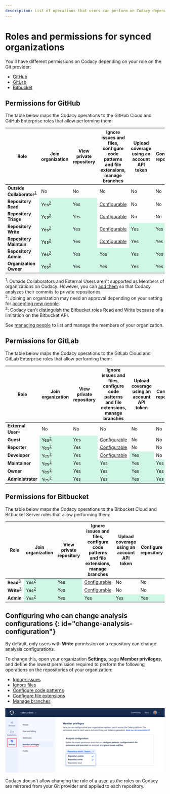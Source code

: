 ```yaml
---
description: List of operations that users can perform on Codacy depending on their permissions on the Git provider, and how to configure who can change analysis configurations.
---
```


# Roles and permissions for synced organizations

You'll have different permissions on Codacy depending on your role on the Git provider:

-   [GitHub](#github)
-   [GitLab](gitlab)
-   [Bitbucket](bitbucket)

<style>
.yes {
  background-color: rgb(208, 247, 229);
}
</style>

## Permissions for GitHub

The table below maps the Codacy operations to the GitHub Cloud and GitHub Enterprise roles that allow performing them:

<table>
  <thead>
    <tr>
      <th>Role</th>
      <th>Join organization</th>
      <th>View private repository</th>
      <th>Ignore issues and files,<br/>configure code patterns and file extensions,<br/>manage branches</th>
      <th>Upload coverage<br/>using an account API token</th>
      <th>Configure repository</th>
      <th>Add repository</th>
      <th>Manage coding standards,<br/>Bulk copy patterns</th>
      <th>Invite and accept members,<br/>modify billing</th>
    </tr>
  </thead>
  <tbody>
    <tr>
      <td><strong>Outside Collaborator</strong><sup><a href="#note-1">1</a></sup></td>
      <td>No</td>
      <td>No</td>
      <td>No</td>
      <td>No</td>
      <td>No</td>
      <td>No</td>
      <td>No</td>
      <td>No</td>
    </tr>
    <tr>
      <td><strong>Repository Read</strong></td>
      <td class="yes">Yes<sup><a href="#note-2">2</a></sup></td>
      <td class="yes">Yes</td>
      <td><a href="#change-analysis-configuration">Configurable</a></td>
      <td>No</td>
      <td>No</td>
      <td>No</td>
      <td>No</td>
      <td>No</td>
    </tr>
    <tr>
      <td><strong>Repository Triage</strong></td>
      <td class="yes">Yes<sup><a href="#note-2">2</a></sup></td>
      <td class="yes">Yes</td>
      <td><a href="#change-analysis-configuration">Configurable</a></td>
      <td>No</td>
      <td>No</td>
      <td>No</td>
      <td>No</td>
      <td>No</td>
    </tr>
    <tr>
      <td><strong>Repository Write</strong></td>
      <td class="yes">Yes<sup><a href="#note-2">2</a></sup></td>
      <td class="yes">Yes</td>
      <td><a href="#change-analysis-configuration">Configurable</a></td>
      <td class="yes">Yes</td>
      <td class="yes">Yes</td>
      <td>No</td>
      <td>No</td>
      <td>No</td>
    </tr>
    <tr>
      <td><strong>Repository Maintain</strong></td>
      <td class="yes">Yes<sup><a href="#note-2">2</a></sup></td>
      <td class="yes">Yes</td>
      <td><a href="#change-analysis-configuration">Configurable</a></td>
      <td class="yes">Yes</td>
      <td class="yes">Yes</td>
      <td>No</td>
      <td>No</td>
      <td>No</td>
    </tr>
    <tr>
      <td><strong>Repository Admin</strong></td>
      <td class="yes">Yes<sup><a href="#note-2">2</a></sup></td>
      <td class="yes">Yes</td>
      <td class="yes">Yes</td>
      <td class="yes">Yes</td>
      <td class="yes">Yes</td>
      <td class="yes">Yes</td>
      <td>No</td>
      <td>No</td>
    </tr>
    <tr>
      <td><strong>Organization Owner</strong></td>
      <td class="yes">Yes<sup><a href="#note-2">2</a></sup></td>
      <td class="yes">Yes</td>
      <td class="yes">Yes</td>
      <td class="yes">Yes</td>
      <td class="yes">Yes</td>
      <td class="yes">Yes</td>
      <td class="yes">Yes</td>
      <td class="yes">Yes</td>
    </tr>
  </tbody>
</table>

<sup id="note-1">1</sup>: Outside Collaborators and External Users aren't supported as Members of organizations on Codacy. However, you can [add them](managing-people.md#adding-people) so that Codacy analyzes their commits to private repositories.<br/>
<sup id="note-2">2</sup>: Joining an organization may need an approval depending on your setting for [accepting new people](managing-people.md#joining).<br/>
<sup id="note-3">3</sup>: Codacy can't distinguish the Bitbucket roles Read and Write because of a limitation on the Bitbucket API.

See [managing people](managing-people.md) to list and manage the members of your organization.

## Permissions for GitLab

The table below maps the Codacy operations to the GitLab Cloud and GitLab Enterprise roles that allow performing them:

<table>
  <thead>
    <tr>
      <th>Role</th>
      <th>Join organization</th>
      <th>View private repository</th>
      <th>Ignore issues and files,<br/>configure code patterns and file extensions,<br/>manage branches</th>
      <th>Upload coverage<br/>using an account API token</th>
      <th>Configure repository</th>
      <th>Add repository</th>
      <th>Manage coding standards,<br/>Bulk copy patterns</th>
      <th>Invite and accept members,<br/>modify billing</th>
    </tr>
  </thead>
  <tbody>
    <tr>
      <td><strong>External User</strong><sup><a href="#note-1">1</a></sup></td>
      <td>No</td>
      <td>No</td>
      <td>No</td>
      <td>No</td>
      <td>No</td>
      <td>No</td>
      <td>No</td>
      <td>No</td>
    </tr>
    <tr>
      <td><strong>Guest</strong></td>
      <td class="yes">Yes<sup><a href="#note-2">2</a></sup></td>
      <td class="yes">Yes</td>
      <td><a href="#change-analysis-configuration">Configurable</a></td>
      <td>No</td>
      <td>No</td>
      <td>No</td>
      <td>No</td>
      <td>No</td>
    </tr>
    <tr>
      <td><strong>Reporter</strong></td>
      <td class="yes">Yes<sup><a href="#note-2">2</a></sup></td>
      <td class="yes">Yes</td>
      <td><a href="#change-analysis-configuration">Configurable</a></td>
      <td>No</td>
      <td>No</td>
      <td>No</td>
      <td>No</td>
      <td>No</td>
    </tr>
    <tr>
      <td><strong>Developer</strong></td>
      <td class="yes">Yes<sup><a href="#note-2">2</a></sup></td>
      <td class="yes">Yes</td>
      <td><a href="#change-analysis-configuration">Configurable</a></td>
      <td class="yes">Yes</td>
      <td>No</td>
      <td>No</td>
      <td>No</td>
      <td>No</td>
    </tr>
    <tr>
      <td><strong>Maintainer</strong></td>
      <td class="yes">Yes<sup><a href="#note-2">2</a></sup></td>
      <td class="yes">Yes</td>
      <td class="yes">Yes</td>
      <td class="yes">Yes</td>
      <td class="yes">Yes</td>
      <td class="yes">Yes</td>
      <td>No</td>
      <td>No</td>
    </tr>
    <tr>
      <td><strong>Owner</strong></td>
      <td class="yes">Yes<sup><a href="#note-2">2</a></sup></td>
      <td class="yes">Yes</td>
      <td class="yes">Yes</td>
      <td class="yes">Yes</td>
      <td class="yes">Yes</td>
      <td class="yes">Yes</td>
      <td class="yes">Yes</td>
      <td class="yes">Yes</td>
    </tr>
    <tr>
      <td><strong>Administrator</strong></td>
      <td class="yes">Yes<sup><a href="#note-2">2</a></sup></td>
      <td class="yes">Yes</td>
      <td class="yes">Yes</td>
      <td class="yes">Yes</td>
      <td class="yes">Yes</td>
      <td class="yes">Yes</td>
      <td class="yes">Yes</td>
      <td class="yes">Yes</td>
    </tr>
  </tbody>
</table>

## Permissions for Bitbucket

The table below maps the Codacy operations to the Bitbucket Cloud and Bitbucket Server roles that allow performing them:

<table>
  <thead>
    <tr>
      <th>Role</th>
      <th>Join organization</th>
      <th>View private repository</th>
      <th>Ignore issues and files,<br/>configure code patterns and file extensions,<br/>manage branches</th>
      <th>Upload coverage<br/>using an account API token</th>
      <th>Configure repository</th>
      <th>Add repository</th>
      <th>Manage coding standards,<br/>Bulk copy patterns</th>
      <th>Invite and accept members,<br/>modify billing</th>
    </tr>
  </thead>
  <tbody>
    <tr>
      <td><strong>Read</strong><sup><a href="#note-3">3</a></td>
      <td class="yes">Yes<sup><a href="#note-2">2</a></sup></td>
      <td class="yes">Yes</td>
      <td><a href="#change-analysis-configuration">Configurable</a></td>
      <td>No</td>
      <td>No</td>
      <td>No</td>
      <td>No</td>
      <td>No</td>
    </tr>
    <tr>
      <td><strong>Write</strong><sup><a href="#note-3">3</a></td>
      <td class="yes">Yes<sup><a href="#note-2">2</a></sup></td>
      <td class="yes">Yes</td>
      <td><a href="#change-analysis-configuration">Configurable</a></td>
      <td>No</td>
      <td>No</td>
      <td>No</td>
      <td>No</td>
      <td>No</td>
    </tr>
    <tr>
      <td><strong>Admin</strong></td>
      <td class="yes">Yes<sup><a href="#note-2">2</a></sup></td>
      <td class="yes">Yes</td>
      <td class="yes">Yes</td>
      <td class="yes">Yes</td>
      <td class="yes">Yes</td>
      <td class="yes">Yes</td>
      <td class="yes">Yes</td>
      <td class="yes">Yes</td>
    </tr>
  </tbody>
</table>

## Configuring who can change analysis configurations {: id="change-analysis-configuration"}

By default, only users with **Write** permission on a repository can change analysis configurations.

To change this, open your organization **Settings**, page **Member privileges**, and  define the lowest permission required to perform the following operations on the repositories of your organization:

-   [Ignore issues](../repositories/issues.md#ignoring-and-managing-issues)
-   [Ignore files](../repositories-configure/ignoring-files.md)
-   [Configure code patterns](../repositories-configure/configuring-code-patterns.md)
-   [Configure file extensions](../repositories-configure/file-extensions.md)
-   [Manage branches](../repositories-configure/managing-branches.md)

![Configuring who can change analysis configurations](images/organization-analysis-configuration.png)

Codacy doesn't allow changing the role of a user, as the roles on Codacy are mirrored from your Git provider and applied to each repository.
